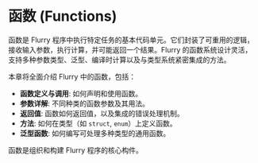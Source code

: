 # 函数 (Functions)

函数是 Flurry 程序中执行特定任务的基本代码单元。它们封装了可重用的逻辑，接收输入参数，执行计算，并可能返回一个结果。Flurry 的函数系统设计灵活，支持多种参数类型、泛型、编译时计算以及与类型系统紧密集成的方法。

本章将全面介绍 Flurry 中的函数，包括：

-   **函数定义与调用**: 如何声明和使用函数。
-   **参数详解**: 不同种类的函数参数及其用法。
-   **返回值**: 函数如何返回值，以及集成的错误处理机制。
-   **方法**: 如何在类型（如 `struct`, `enum`）上定义函数。
-   **泛型函数**: 如何编写可处理多种类型的通用函数。

函数是组织和构建 Flurry 程序的核心构件。
